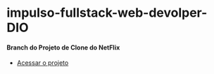 # impulso-fullstack-web-devolper-DIO

#### Branch do Projeto de **Clone do NetFlix**
- [Acessar o projeto](https://github.com/igson660/impulso-fullstack-web-devolper-DIO/blob/clone-netFlix/README.md)
